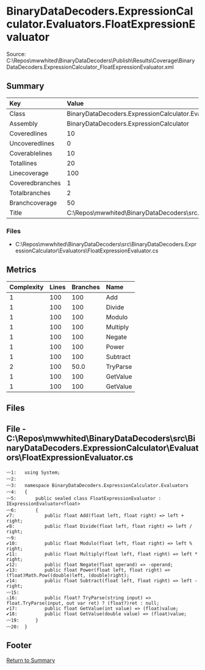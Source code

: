 ﻿
# BinaryDataDecoders.ExpressionCalculator.Evaluators.FloatExpressionEvaluator
Source: C:\Repos\mwwhited\BinaryDataDecoders\Publish\Results\Coverage\BinaryDataDecoders.ExpressionCalculator_FloatExpressionEvaluator.xml

## Summary

| Key                  | Value                                                            |
| :------------------- | :--------------------------------------------------------------- |
| Class                | BinaryDataDecoders.ExpressionCalculator.Evaluators.FloatExpr | 
| Assembly             | BinaryDataDecoders.ExpressionCalculator                      | 
| Coveredlines         | 10                                                           | 
| Uncoveredlines       | 0                                                            | 
| Coverablelines       | 10                                                           | 
| Totallines           | 20                                                           | 
| Linecoverage         | 100                                                          | 
| Coveredbranches      | 1                                                            | 
| Totalbranches        | 2                                                            | 
| Branchcoverage       | 50                                                           | 
| Title                | C:\Repos\mwwhited\BinaryDataDecoders\src\..\src\BinaryDataDe | 

### Files
 * C:\Repos\mwwhited\BinaryDataDecoders\src\BinaryDataDecoders.ExpressionCalculator\Evaluators\FloatExpressionEvaluator.cs

## Metrics

| Complexity | Lines | Branches | Name                                          |
| :--------- | :---- | :------- | :-------------------------------------------- |
| 1          | 100   | 100      | Add | 
| 1          | 100   | 100      | Divide | 
| 1          | 100   | 100      | Modulo | 
| 1          | 100   | 100      | Multiply | 
| 1          | 100   | 100      | Negate | 
| 1          | 100   | 100      | Power | 
| 1          | 100   | 100      | Subtract | 
| 2          | 100   | 50.0     | TryParse | 
| 1          | 100   | 100      | GetValue | 
| 1          | 100   | 100      | GetValue | 
## Files

## File - C:\Repos\mwwhited\BinaryDataDecoders\src\BinaryDataDecoders.ExpressionCalculator\Evaluators\FloatExpressionEvaluator.cs

```CSharp
〰1:   using System;
〰2:   
〰3:   namespace BinaryDataDecoders.ExpressionCalculator.Evaluators
〰4:   {
〰5:       public sealed class FloatExpressionEvaluator : IExpressionEvaluator<float>
〰6:       {
✔7:           public float Add(float left, float right) => left + right;
✔8:           public float Divide(float left, float right) => left / right;
〰9:   
✔10:          public float Modulo(float left, float right) => left % right;
✔11:          public float Multiply(float left, float right) => left * right;
✔12:          public float Negate(float operand) => -operand;
✔13:          public float Power(float left, float right) => (float)Math.Pow((double)left, (double)right);
✔14:          public float Subtract(float left, float right) => left - right;
〰15:  
⚠16:          public float? TryParse(string input) => float.TryParse(input, out var ret) ? (float?)ret : null;
✔17:          public float GetValue(int value) => (float)value;
✔18:          public float GetValue(double value) => (float)value;
〰19:      }
〰20:  }

```
## Footer 
[Return to Summary](Summary.md)

